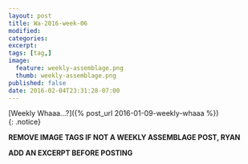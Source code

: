 ```yaml
---
layout: post
title: Wa-2016-week-06
modified:
categories: 
excerpt:
tags: [tag,]
image:
  feature: weekly-assemblage.png
  thumb: weekly-assemblage.png
published: false
date: 2016-02-04T23:31:28-07:00
---
```

  
[Weekly Whaaa…?]({% post_url 2016-01-09-weekly-whaaa %})  
{: .notice}  

**REMOVE IMAGE TAGS IF NOT A WEEKLY ASSEMBLAGE POST, RYAN**

**ADD AN EXCERPT BEFORE POSTING**  
